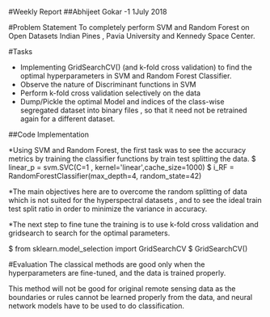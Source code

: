 #Weekly Report
##Abhijeet Gokar -1 1July 2018

#Problem Statement
To completely perform SVM and Random Forest on Open Datasets Indian Pines , Pavia University and Kennedy Space Center.

#Tasks

* Implementing GridSearchCV() (and k-fold cross validation) to find the optimal hyperparameters in SVM and Random Forest Classifier.
* Observe the nature of Discriminant functions in SVM
* Perform k-fold cross validation selectively on the data
* Dump/Pickle the optimal Model and indices of the class-wise segregated dataset into binary files , so that it need not be retrained again for a different dataset.

##Code Implementation

*Using SVM and Random Forest, the first task was to see the accuracy metrics by training the classifier functions by train test splitting the data. 
$ linear_p = svm.SVC(C=1 , kernel='linear',cache_size=1000)
$ i_RF = RandomForestClassifier(max_depth=4, random_state=42)

*The main objectives here are to overcome the random splitting of data which is not suited for the hyperspectral datasets , and to see the ideal train test split ratio in order to minimize the variance in accuracy.

*The next step to fine tune the training is to use k-fold cross validation and gridsearch to search for the optimal parameters.

$ from sklearn.model_selection import GridSearchCV
$ GridSearchCV()


#Evaluation
The classical methods are good only when the hyperparameters are fine-tuned, and the data is trained properly. 

This method will not be good for original remote sensing data as the boundaries or rules cannot be learned properly from the data, and neural network models have to be used to do classification.

